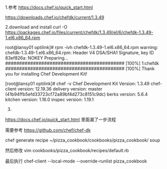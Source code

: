 
1.参考 https://docs.chef.io/quick_start.html


https://downloads.chef.io/chefdk/current/1.3.49

2.download and install
curl -O https://packages.chef.io/files/current/chefdk/1.3.49/el/6/chefdk-1.3.49-1.el6.x86_64.rpm

root@lansy01 optilink]# rpm -ivh chefdk-1.3.49-1.el6.x86_64.rpm 
warning: chefdk-1.3.49-1.el6.x86_64.rpm: Header V4 DSA/SHA1 Signature, key ID 83ef826a: NOKEY
Preparing...                ########################################### [100%]
   1:chefdk                 ########################################### [100%]
   Thank you for installing Chef Development Kit!


   [root@lansy01 optilink]# chef -v
   Chef Development Kit Version: 1.3.49
   chef-client version: 12.19.36
   delivery version: master (41b94ffb5efd33723cf72a89bf4d273c8151c9dc)
   berks version: 5.6.4
   kitchen version: 1.16.0
   inspec version: 1.19.1


   3.
   https://docs.chef.io/quick_start.html 里面漏了一步流程

   需要参考 https://github.com/chef/chef-dk


   chef generate recipe ~/pizza_cookbook/cookbooks/pizza_cookbook/ soup

   然后修改
   vim cookbooks/pizza_cookbook/recipes/default.rb

   最后执行
   chef-client --local-mode --override-runlist pizza_cookbook
